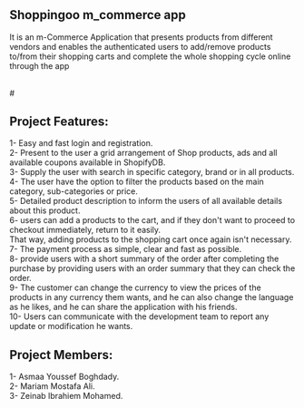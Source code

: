 # <h2> Shoppingoo m_commerce app </h2>
It is an m-Commerce Application that presents products from different vendors and enables the 
authenticated users to add/remove products to/from their shopping carts and complete the 
whole shopping cycle online through the app <br> <br>

#<h2>Project Features: </h2>
1- Easy and fast login and registration. <br>
2- Present to the user a grid arrangement of Shop products, ads and all available coupons available in ShopifyDB. <br>
3- Supply the user with search in specific category, brand or in all products. <br>
4- The user have the option to filter the products based on the main category, sub-categories or price. <br>
5- Detailed product description to inform the users of all available details about this product. <br>
6- users can add a products to the cart, and if they don't want to proceed to checkout immediately, return to it easily. <br>
That way, adding products to the shopping cart once again isn't necessary. <br>
7- The payment process as simple, clear and fast as possible. <br>
8- provide users with a short summary of the order after completing the purchase by providing users with an order summary that they can check the order. <br>
9- The customer can change the currency to view the prices of the products in any currency them wants,
and he can also change the language as he likes, and he can share the application with his friends. <br>
10- Users can communicate with the development team to report any update or modification he wants. <br>


<h2>Project Members: </h2>
1- Asmaa Youssef Boghdady. <br>
2- Mariam Mostafa Ali. <br>
3- Zeinab Ibrahiem Mohamed. <br>




